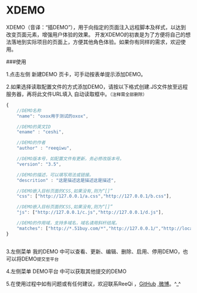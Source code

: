 XDEMO
=====

XDEMO（音译：“插DEMO”），用于向指定的页面注入远程脚本及样式，以达到改变页面元素，增强用户体验的效果。
开发XDEMO的初衷是为了方便将自己的想法落地到实际项目的页面上，方便其他角色体验。如果你有同样的需求，欢迎使用。


###使用

1.点击左侧 新建DEMO 页卡，可手动按表单提示添加DEMO。

2.如果选择读取配置文件的方式添加DEMO，请按以下格式创建.JS文件放至远程服务器，再将此文件URL填入 自动读取框中。`（注释需全部删除）`

```javascript
{
    //DEMO名称
    "name": "oxox用于测试的oxox",

    //DEMO的英文ID
    "ename" : "ceshi", 

    //DEMO的作者
    "author" : "reeqiwu", 

    //DEMO版本号，如配置文件有更新，务必修改版本号。
    "version": "3.5",

    //DEMO的描述，可以填写用法或链接。
    "descrition" : "这是描述这是描述这是描述",

    //DEMO嵌入目标页面的CSS,如果没有,则为“[]”
    "css": ["http://127.0.0.1/a.css","http://127.0.0.1/b.css"], 

    //DEMO嵌入目标页面的CSS,如果没有,则为“[]”
    "js": ["http://127.0.0.1/c.js","http://127.0.0.1/d.js"], 

    //DEMO的作用域，支持多域名，域名请用斜杆结尾。
    "matches": ["http://*.51buy.com/*","http://127.0.0.1/","http://localhost/"]
}   
	
```

3.左侧菜单 我的DEMO 中可以查看、更新、编辑、删除、启用、停用DEMO，也可以将DEMO`提交至平台`

4.左侧菜单 DEMO平台 中可以获取其他提交的DEMO

5.在使用过程中如有问题或有任何建议，欢迎联系ReeQi ，[GitHub](https://github.com/simplelife7) ,[微博](http://weibo.com/u/1913890364)。^_^